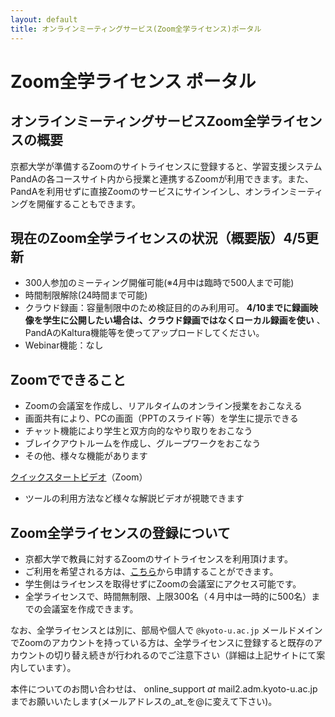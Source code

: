 ```yaml
---
layout: default
title: オンラインミーティングサービス(Zoom全学ライセンス)ポータル 
---
```

# Zoom全学ライセンス ポータル 
## オンラインミーティングサービスZoom全学ライセンスの概要

京都大学が準備するZoomのサイトライセンスに登録すると、学習支援システムPandAの各コースサイト内から授業と連携するZoomが利用できます。また、PandAを利用せずに直接Zoomのサービスにサインインし、オンラインミーティングを開催することもできます。

## 現在のZoom全学ライセンスの状況（概要版）4/5更新
- 300人参加のミーティング開催可能(※4月中は臨時で500人まで可能)
- 時間制限解除(24時間まで可能)
- クラウド録画：容量制限中のため検証目的のみ利用可。 **4/10までに録画映像を学生に公開したい場合は、クラウド録画ではなくローカル録画を使い** 、PandAのKaltura機能等を使ってアップロードしてください。
- Webinar機能：なし

<!-- その他詳細なオプションについては以下 -->

## Zoomでできること
- Zoomの会議室を作成し、リアルタイムのオンライン授業をおこなえる
- 画面共有により、PCの画面（PPTのスライド等）を学生に提示できる
- チャット機能により学生と双方向的なやり取りをおこなう
- ブレイクアウトルームを作成し、グループワークをおこなう
- その他、様々な機能があります

[クイックスタートビデオ](https://www.youtube.com/playlist?list=PLKpRxBfeD1kHaJpuWa-DKjWykMedlLZ0x)（Zoom）
- ツールの利用方法など様々な解説ビデオが視聴できます

## Zoom全学ライセンスの登録について

- 京都大学で教員に対するZoomのサイトライセンスを利用頂けます。
- ご利用を希望される方は、[こちら](https://kubar.rd.iimc.kyoto-u.ac.jp/zoom/)から申請することができます。
- 学生側はライセンスを取得せずにZoomの会議室にアクセス可能です。
- 全学ライセンスで、時間無制限、上限300名（４月中は一時的に500名）までの会議室を作成できます。

なお、全学ライセンスとは別に、部局や個人で `@kyoto-u.ac.jp` メールドメインでZoomのアカウントを持っている方は、全学ライセンスに登録すると既存のアカウントの切り替え続きが行われるのでご注意下さい（詳細は上記サイトにて案内しています）。

本件についてのお問い合わせは、 online_support _at_ mail2.adm.kyoto-u.ac.jp までお願いいたします(メールアドレスの_at_を@に変えて下さい)。 

